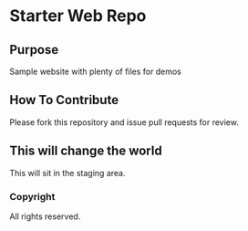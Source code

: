 # Starter Web Repo

## Purpose

Sample website with plenty of files for demos

## How To Contribute

Please fork this repository and issue pull requests for review.

## This will change the world
This will sit in the staging area.

### Copyright

All rights reserved.